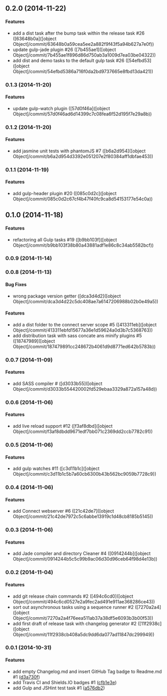 ## 0.2.0 (2014-11-22)


#### Features

* add a dist task after the bump task within the release task #26 ([63648b0a]([object Object]/commit/63648b0a59cea5ee2a882f9f43f5a94b627a7e0f))
* update gulp-jade plugin #26 ([7b455ae1]([object Object]/commit/7b455ae1f896d86d750ab3a1009d7ea03be04322))
* add dist and demo tasks to the default gulp task #26 ([54efbd53]([object Object]/commit/54efbd5386a716f0da2bd9737665e8fbd13da421))


### 0.1.3 (2014-11-20)


#### Features

* update gulp-watch plugin ([57d0f46a]([object Object]/commit/57d0f46ad6d14399c7c08fea6f52d195f7e29a8b))


### 0.1.2 (2014-11-20)


#### Features

* add jasmine unit tests with phantomJS #7 ([b6a2d954]([object Object]/commit/b6a2d954d3392e051207e2f80384aff1dbfae453))


### 0.1.1 (2014-11-19)


#### Features

* add gulp-header plugin #20 ([085c0d2c]([object Object]/commit/085c0d2c67cf4b47f40fc9ca8d54153177e54c0a))


## 0.1.0 (2014-11-18)


#### Features

* refactoring all Gulp tasks #19 ([b9bb103f]([object Object]/commit/b9bb103f38b80a43881adf1e86c8c34ab5582bcf))


### 0.0.9 (2014-11-14)


### 0.0.8 (2014-11-13)


#### Bug Fixes

* wrong package version getter ([dca3d4d2]([object Object]/commit/dca3d4d22c5dc408ae7a6147206988b02b0e49a5))


#### Features

* add a dist folder to the connect server scope #5 ([413311eb]([object Object]/commit/413311ebfd15677a36e1d59624a0d3b7c5368763))
* add distribution task with sass concate ans minify plugins #5 ([18747989]([object Object]/commit/187479891cc248672b4061d9d8771ed642b5783b))


### 0.0.7 (2014-11-09)


#### Features

* add SASS compiler # ([d3033b55]([object Object]/commit/d3033b554420002fd529ebaa3329a872a157a48d))


### 0.0.6 (2014-11-06)


#### Features

* add live reload support #12 ([f3af8dbd]([object Object]/commit/f3af8dbdd9671edf7bb071c2369dd2ccb7782c91))


### 0.0.5 (2014-11-06)


#### Features

* add gulp watches #11 ([c3d11b1c]([object Object]/commit/c3d11b1c5b7a60cb6300b43b562bc9059b7728c9))


### 0.0.4 (2014-11-06)


#### Features

* add Connect webserver #6 ([21c42de7]([object Object]/commit/21c42de7972c5c6abbe13919c1d48cb8185b5145))


### 0.0.3 (2014-11-06)


#### Features

* add Jade compiler and directory Cleaner #4 ([0914244b]([object Object]/commit/0914244b5c5c99b9ac06d30d96ceb64f98d4e13b))


### 0.0.2 (2014-11-04)


#### Features

* add git release chain commands #2 ([494c6cd0]([object Object]/commit/494c6cd0527e2a9fec2ad491e911ae368286ce43))
* sort out asynchronous tasks using a sequence runner #2 ([7270a2a4]([object Object]/commit/7270a2a4f76eea511ab37a38df5e6093b3b00f53))
* add first draft of release task with changelog generator #2 ([11f2938c]([object Object]/commit/11f2938cb408a5dc9dd6da077ad11847dc299949))


### 0.0.1 (2014-10-31)


#### Features

* add empty Changelog.md and insert GitHub Tag badge to Readme.md #1 ([d3a730f](git@github.com:martinjezek/fatb/commit/d3a730f6bf6fd3fe1ec819d9dff7092a417a6ad9))
* add Travis CI and Shields.IO badges #1 ([cfb1e3e](git@github.com:martinjezek/fatb/commit/cfb1e3e4037810d4cb09037a0e1e5f8ee91a3773))
* add Gulp and JSHint test task #1 ([a576db2](git@github.com:martinjezek/fatb/commit/a576db29efd3c108a47431eb7edd7e095caa6a36))
